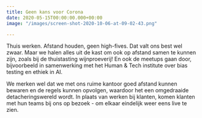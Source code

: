 ```yaml
---
title: Geen kans voor Corona
date: 2020-05-15T00:00:00.000+00:00
image: "/images/screen-shot-2020-10-06-at-09-02-43.png"

---
```

Thuis werken. Afstand houden, geen high-fives. Dat valt ons best wel zwaar. Maar we halen alles uit de kast om ook op afstand samen te kunnen zijn, zoals bij de thuistasting wijnproeverij! En ook de meetups gaan door, bijvoorbeeld in samenwerking met het Human & Tech institute over bias testing en ethiek in AI.

We merken wel dat we met ons ruime kantoor goed afstand kunnen bewaren en de regels kunnen opvolgen, waardoor het een omgedraaide detacheringswereld wordt. In plaats van werken bij klanten, komen klanten met hun teams bij ons op bezoek - om elkaar eindelijk weer eens live te zien.